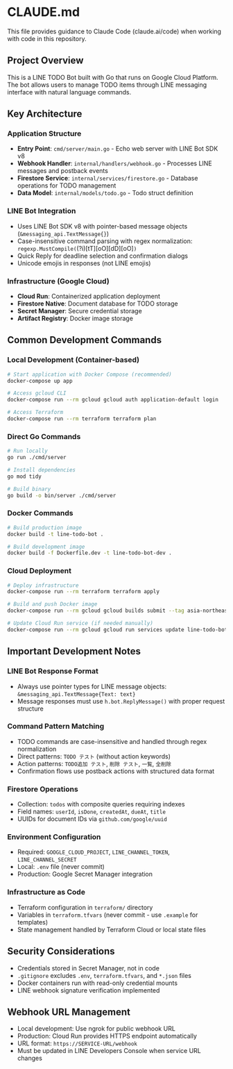 # CLAUDE.md

This file provides guidance to Claude Code (claude.ai/code) when working with code in this repository.

## Project Overview

This is a LINE TODO Bot built with Go that runs on Google Cloud Platform. The bot allows users to manage TODO items through LINE messaging interface with natural language commands.

## Key Architecture

### Application Structure
- **Entry Point**: `cmd/server/main.go` - Echo web server with LINE Bot SDK v8
- **Webhook Handler**: `internal/handlers/webhook.go` - Processes LINE messages and postback events
- **Firestore Service**: `internal/services/firestore.go` - Database operations for TODO management
- **Data Model**: `internal/models/todo.go` - Todo struct definition

### LINE Bot Integration
- Uses LINE Bot SDK v8 with pointer-based message objects (`&messaging_api.TextMessage{}`)
- Case-insensitive command parsing with regex normalization: `regexp.MustCompile(`(?i)[tT][oO][dD][oO]`)`
- Quick Reply for deadline selection and confirmation dialogs
- Unicode emojis in responses (not LINE emojis)

### Infrastructure (Google Cloud)
- **Cloud Run**: Containerized application deployment
- **Firestore Native**: Document database for TODO storage
- **Secret Manager**: Secure credential storage
- **Artifact Registry**: Docker image storage

## Common Development Commands

### Local Development (Container-based)
```bash
# Start application with Docker Compose (recommended)
docker-compose up app

# Access gcloud CLI
docker-compose run --rm gcloud gcloud auth application-default login

# Access Terraform
docker-compose run --rm terraform terraform plan
```

### Direct Go Commands
```bash
# Run locally
go run ./cmd/server

# Install dependencies
go mod tidy

# Build binary
go build -o bin/server ./cmd/server
```

### Docker Commands
```bash
# Build production image
docker build -t line-todo-bot .

# Build development image
docker build -f Dockerfile.dev -t line-todo-bot-dev .
```

### Cloud Deployment
```bash
# Deploy infrastructure
docker-compose run --rm terraform terraform apply

# Build and push Docker image
docker-compose run --rm gcloud gcloud builds submit --tag asia-northeast1-docker.pkg.dev/PROJECT_ID/line-todo-bot/line-todo-bot:latest

# Update Cloud Run service (if needed manually)
docker-compose run --rm gcloud gcloud run services update line-todo-bot --image asia-northeast1-docker.pkg.dev/PROJECT_ID/line-todo-bot/line-todo-bot:latest --region asia-northeast1
```

## Important Development Notes

### LINE Bot Response Format
- Always use pointer types for LINE message objects: `&messaging_api.TextMessage{Text: text}`
- Message responses must use `h.bot.ReplyMessage()` with proper request structure

### Command Pattern Matching
- TODO commands are case-insensitive and handled through regex normalization
- Direct patterns: `TODO テスト` (without action keywords)
- Action patterns: `TODO追加 テスト`, `削除 テスト`, `一覧`, `全削除`
- Confirmation flows use postback actions with structured data format

### Firestore Operations
- Collection: `todos` with composite queries requiring indexes
- Field names: `userId`, `isDone`, `createdAt`, `dueAt`, `title`
- UUIDs for document IDs via `github.com/google/uuid`

### Environment Configuration
- Required: `GOOGLE_CLOUD_PROJECT`, `LINE_CHANNEL_TOKEN`, `LINE_CHANNEL_SECRET`
- Local: `.env` file (never commit)
- Production: Google Secret Manager integration

### Infrastructure as Code
- Terraform configuration in `terraform/` directory
- Variables in `terraform.tfvars` (never commit - use `.example` for templates)
- State management handled by Terraform Cloud or local state files

## Security Considerations
- Credentials stored in Secret Manager, not in code
- `.gitignore` excludes `.env`, `terraform.tfvars`, and `*.json` files
- Docker containers run with read-only credential mounts
- LINE webhook signature verification implemented

## Webhook URL Management
- Local development: Use ngrok for public webhook URL
- Production: Cloud Run provides HTTPS endpoint automatically
- URL format: `https://SERVICE-URL/webhook`
- Must be updated in LINE Developers Console when service URL changes
